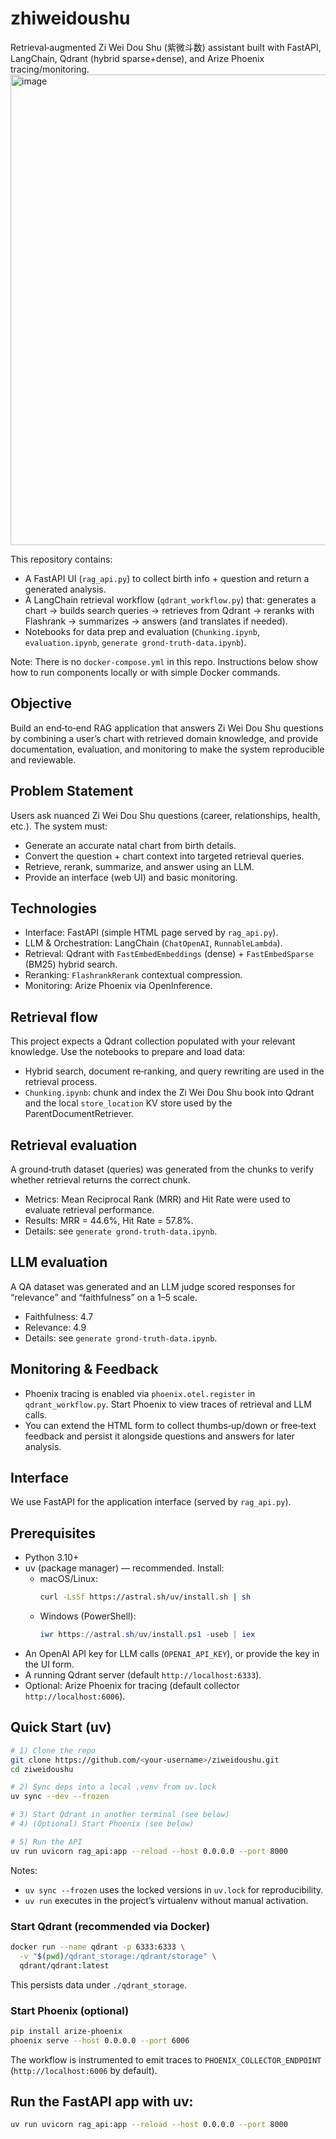 # zhiweidoushu

Retrieval‑augmented Zi Wei Dou Shu (紫微斗数) assistant built with FastAPI, LangChain, Qdrant (hybrid sparse+dense), and Arize Phoenix tracing/monitoring.
<img width="1060" height="753" alt="image" src="https://github.com/user-attachments/assets/06a70640-dabe-4a04-aba5-e40c49772234" />

This repository contains:
- A FastAPI UI (`rag_api.py`) to collect birth info + question and return a generated analysis.
- A LangChain retrieval workflow (`qdrant_workflow.py`) that: generates a chart → builds search queries → retrieves from Qdrant → reranks with Flashrank → summarizes → answers (and translates if needed).
- Notebooks for data prep and evaluation (`Chunking.ipynb`, `evaluation.ipynb`, `generate grond-truth-data.ipynb`).

Note: There is no `docker-compose.yml` in this repo. Instructions below show how to run components locally or with simple Docker commands.

## Objective

Build an end‑to‑end RAG application that answers Zi Wei Dou Shu questions by combining a user’s chart with retrieved domain knowledge, and provide documentation, evaluation, and monitoring to make the system reproducible and reviewable.

## Problem Statement

Users ask nuanced Zi Wei Dou Shu questions (career, relationships, health, etc.). The system must:
- Generate an accurate natal chart from birth details.
- Convert the question + chart context into targeted retrieval queries.
- Retrieve, rerank, summarize, and answer using an LLM.
- Provide an interface (web UI) and basic monitoring.

## Technologies

- Interface: FastAPI (simple HTML page served by `rag_api.py`).
- LLM & Orchestration: LangChain (`ChatOpenAI`, `RunnableLambda`).
- Retrieval: Qdrant with `FastEmbedEmbeddings` (dense) + `FastEmbedSparse` (BM25) hybrid search.
- Reranking: `FlashrankRerank` contextual compression.
- Monitoring: Arize Phoenix via OpenInference.

## Retrieval flow
This project expects a Qdrant collection populated with your relevant knowledge. Use the notebooks to prepare and load data:
- Hybrid search, document re‑ranking, and query rewriting are used in the retrieval process.
- `Chunking.ipynb`: chunk and index the Zi Wei Dou Shu book into Qdrant and the local `store_location` KV store used by the ParentDocumentRetriever.

## Retrieval evaluation
A ground‑truth dataset (queries) was generated from the chunks to verify whether retrieval returns the correct chunk.
- Metrics: Mean Reciprocal Rank (MRR) and Hit Rate were used to evaluate retrieval performance.
- Results: MRR = 44.6%, Hit Rate = 57.8%.
- Details: see `generate grond-truth-data.ipynb`.

## LLM evaluation
A QA dataset was generated and an LLM judge scored responses for “relevance” and “faithfulness” on a 1–5 scale.
- Faithfulness: 4.7
- Relevance: 4.9
- Details: see `generate grond-truth-data.ipynb`.

## Monitoring & Feedback
- Phoenix tracing is enabled via `phoenix.otel.register` in `qdrant_workflow.py`. Start Phoenix to view traces of retrieval and LLM calls.
- You can extend the HTML form to collect thumbs‑up/down or free‑text feedback and persist it alongside questions and answers for later analysis.

## Interface
We use FastAPI for the application interface (served by `rag_api.py`).


## Prerequisites

- Python 3.10+
- uv (package manager) — recommended. Install:
  - macOS/Linux:
    ```bash
    curl -LsSf https://astral.sh/uv/install.sh | sh
    ```
  - Windows (PowerShell):
    ```powershell
    iwr https://astral.sh/uv/install.ps1 -useb | iex
    ```
- An OpenAI API key for LLM calls (`OPENAI_API_KEY`), or provide the key in the UI form.
- A running Qdrant server (default `http://localhost:6333`).
- Optional: Arize Phoenix for tracing (default collector `http://localhost:6006`).

## Quick Start (uv)

```bash
# 1) Clone the repo
git clone https://github.com/<your-username>/ziweidoushu.git
cd ziweidoushu

# 2) Sync deps into a local .venv from uv.lock
uv sync --dev --frozen

# 3) Start Qdrant in another terminal (see below)
# 4) (Optional) Start Phoenix (see below)

# 5) Run the API
uv run uvicorn rag_api:app --reload --host 0.0.0.0 --port 8000
```

Notes:
- `uv sync --frozen` uses the locked versions in `uv.lock` for reproducibility.
- `uv run` executes in the project’s virtualenv without manual activation.

### Start Qdrant (recommended via Docker)

```bash
docker run --name qdrant -p 6333:6333 \
  -v "$(pwd)/qdrant_storage:/qdrant/storage" \
  qdrant/qdrant:latest
```

This persists data under `./qdrant_storage`.

### Start Phoenix (optional)

```bash
pip install arize-phoenix
phoenix serve --host 0.0.0.0 --port 6006
```

The workflow is instrumented to emit traces to `PHOENIX_COLLECTOR_ENDPOINT` (`http://localhost:6006` by default).


##  Run the FastAPI app with uv:

```bash
uv run uvicorn rag_api:app --reload --host 0.0.0.0 --port 8000
```
